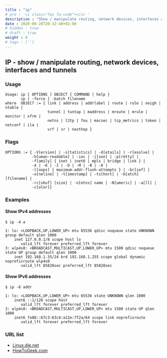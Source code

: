 ```yaml
---
title : "ip"
# pre : '<i class="fas fa-code"></i> '
description : "Show / manipulate routing, network devices, interfaces and tunnels."
date : 2020-09-28T20:32:48+02:00
# hidden : true
# draft : true
weight : 0
# tags : ['']
---
```


## IP -  show / manipulate routing, network devices, interfaces and tunnels

### Usage

```plain
Usage: ip [ OPTIONS ] OBJECT { COMMAND | help }
       ip [ -force ] -batch filename
where  OBJECT := { link | address | addrlabel | route | rule | neigh | ntable |
                   tunnel | tuntap | maddress | mroute | mrule | monitor | xfrm |
                   netns | l2tp | fou | macsec | tcp_metrics | token | netconf | ila |
                   vrf | sr | nexthop }
```

### Flags

```plain
OPTIONS := { -V[ersion] | -s[tatistics] | -d[etails] | -r[esolve] |
            -h[uman-readable] | -iec | -j[son] | -p[retty] |
            -f[amily] { inet | inet6 | mpls | bridge | link } |
            -4 | -6 | -I | -D | -M | -B | -0 |
            -l[oops] { maximum-addr-flush-attempts } | -br[ief] |
            -o[neline] | -t[imestamp] | -ts[hort] | -b[atch] [filename] |
            -rc[vbuf] [size] | -n[etns] name | -N[umeric] | -a[ll] |
            -c[olor]}
```

### Examples

#### Show IPv4 addresses

```plain
$ ip -4 a

1: lo: <LOOPBACK,UP,LOWER_UP> mtu 65536 qdisc noqueue state UNKNOWN group default qlen 1000
    inet 127.0.0.1/8 scope host lo
       valid_lft forever preferred_lft forever
3: wlp4s0: <BROADCAST,MULTICAST,UP,LOWER_UP> mtu 1500 qdisc noqueue state UP group default qlen 1000
    inet 192.168.1.35/24 brd 192.168.1.255 scope global dynamic noprefixroute wlp4s0
       valid_lft 85828sec preferred_lft 85828sec
```

#### Show IPv6 addresses

```plain
$ ip -6 addr

1: lo: <LOOPBACK,UP,LOWER_UP> mtu 65536 state UNKNOWN qlen 1000
    inet6 ::1/128 scope host
       valid_lft forever preferred_lft forever
3: wlp4s0: <BROADCAST,MULTICAST,UP,LOWER_UP> mtu 1500 state UP qlen 1000
    inet6 fe80::67c3:63c4:a12e:7f2a/64 scope link noprefixroute
       valid_lft forever preferred_lft forever
```

### URL list

* [Linux.die.net](https://linux.die.net/man/8/ip)
* [HowToGeek.com](https://www.howtogeek.com/657911/how-to-use-the-ip-command-on-linux/)
